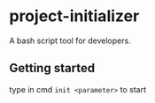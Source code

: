 # project-initializer
A bash script tool for developers.

## Getting started

type in cmd `init <parameter>` to start
